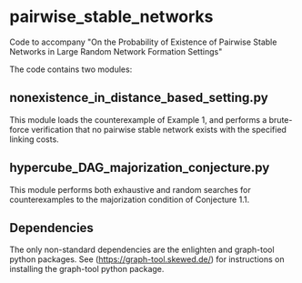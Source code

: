 # pairwise_stable_networks
Code to accompany "On the Probability of Existence of Pairwise Stable Networks in Large Random Network Formation Settings"

The code contains two modules: 

## nonexistence_in_distance_based_setting.py 

This module loads the counterexample of Example 1, and performs a brute-force verification that no pairwise stable network exists with the specified linking costs.

## hypercube_DAG_majorization_conjecture.py

This module performs both exhaustive and random searches for counterexamples to the majorization condition of Conjecture 1.1. 


## Dependencies 

The only non-standard dependencies are the enlighten and graph-tool python packages. See (https://graph-tool.skewed.de/) for instructions on installing the graph-tool python package. 
